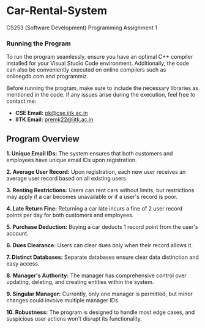 # Car-Rental-System
CS253 (Software Development) Programming Assignment 1

### Running the Program

To run the program seamlessly, ensure you have an optimal C++ compiler installed for your Visual Studio Code environment. Additionally, the code can also be conveniently executed on online compilers such as onlinegdb.com and programmiz.

Before running the program, make sure to include the necessary libraries as mentioned in the code. If any issues arise during the execution, feel free to contact me:

- **CSE Email:** pk@cse.iitk.ac.in
- **IITK Email:** premk22@iitk.ac.in


## Program Overview

**1. Unique Email IDs:** The system ensures that both customers and employees have unique email IDs upon registration.

**2. Average User Record:** Upon registration, each new user receives an average user record based on all existing users.

**3. Renting Restrictions:** Users can rent cars without limits, but restrictions may apply if a car becomes unavailable or if a user's record is poor.

**4. Late Return Fine:** Returning a car late incurs a fine of 2 user record points per day for both customers and employees.

**5. Purchase Deduction:** Buying a car deducts 1 record point from the user's account.

**6. Dues Clearance:** Users can clear dues only when their record allows it.

**7. Distinct Databases:** Separate databases ensure clear data distinction and easy access.

**8. Manager's Authority:** The manager has comprehensive control over updating, deleting, and creating entities within the system.

**9. Singular Manager:** Currently, only one manager is permitted, but minor changes could involve multiple manager IDs.

**10. Robustness:** The program is designed to handle most edge cases, and suspicious user actions won't disrupt its functionality.

